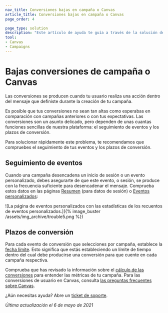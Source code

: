 ```yaml
---
nav_title: Conversiones bajas en campaña o Canvas
article_title: Conversiones bajas en campaña o Canvas
page_order: 4

page_type: solution
description: "Este artículo de ayuda te guía a través de la solución de problemas en campañas o Lienzos con tasas de conversión inferiores a las esperadas."
tool:
- Canvas
- Campaigns
---
```


# Bajas conversiones de campaña o Canvas

Las conversiones se producen cuando tu usuario realiza una acción dentro del mensaje que definiste durante la creación de tu campaña.

Es posible que tus conversiones no sean tan altas como esperabas en comparación con campañas anteriores o con tus expectativas. Las conversiones son un asunto delicado, pero dependen de unas cuantas funciones sencillas de nuestra plataforma: el seguimiento de eventos y los plazos de conversión.

Para solucionar rápidamente este problema, te recomendamos que compruebes el seguimiento de tus eventos y los plazos de conversión.

## Seguimiento de eventos

Cuando una campaña desencadena un inicio de sesión o un evento personalizado, debes asegurarte de que este evento, o sesión, se produce con la frecuencia suficiente para desencadenar el mensaje. Comprueba estos datos en las páginas [Resumen]({{site.baseurl}}/user_guide/data_and_analytics/analytics/understanding_your_app_usage_data/) (para datos de sesión) o [Eventos personalizados]({{site.baseurl}}/user_guide/data_and_analytics/configuring_reporting/#configuring-reporting):

![La página de eventos personalizados con las estadísticas de los recuentos de eventos personalizados.]({% image_buster /assets/img_archive/trouble5.png %})

## Plazos de conversión

Para cada evento de conversión que selecciones por campaña, establece la [fecha límite]({{site.baseurl}}/user_guide/engagement_tools/campaigns/testing_and_more/conversion_events/#step-2-add-conversion-events). Esto significa que estás estableciendo un límite de tiempo dentro del cual debe producirse una conversión para que cuente en cada campaña respectiva.

Comprueba que has revisado la información sobre el [cálculo de las conversiones]({{site.baseurl}}/user_guide/engagement_tools/campaigns/testing_and_more/conversion_events/#conversion-tracking-rule) para entender las métricas de tu campaña. Para las conversiones de usuario en Canvas, consulta [las preguntas frecuentes sobre Canvas]({{site.baseurl}}/user_guide/engagement_tools/canvas/faqs/#how-are-user-conversions-tracked-in-a-canvas). 

¿Aún necesitas ayuda? Abre un [ticket de soporte]({{site.baseurl}}/braze_support/).

_Última actualización el 6 de mayo de 2021_


